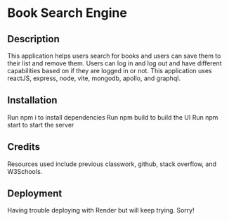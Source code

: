 # Book Search Engine

## Description

This application helps users search for books and users can save them to their list and remove them. Users can log in and log out and have different capabilities based on if they are logged in or not.  This application uses reactJS, express, node, vite, mongodb, apollo, and graphql.

## Installation

Run npm i to install dependencies
Run npm build to build the UI
Run npm start to start the server

## Credits

Resources used include previous classwork, github, stack overflow, and W3Schools.

## Deployment

Having trouble deploying with Render but will keep trying. Sorry!